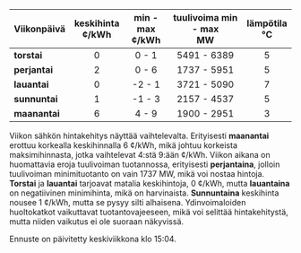 | Viikonpäivä  | keskihinta<br>¢/kWh | min - max<br>¢/kWh | tuulivoima min - max<br>MW | lämpötila<br>°C |
|:-------------|:----------------:|:----------------:|:-------------:|:-------------:|
| **torstai**  |        0        |        0 - 1    |    5491 - 6389   |      5       |
| **perjantai**|        2        |        0 - 6    |    1737 - 5951   |      5       |
| **lauantai** |        0        |       -2 - 1    |    3721 - 5090   |      7       |
| **sunnuntai**|        1        |       -1 - 3    |    2157 - 4537   |      5       |
| **maanantai**|        6        |        4 - 9    |    1900 - 2951   |      3       |

Viikon sähkön hintakehitys näyttää vaihtelevalta. Erityisesti **maanantai** erottuu korkealla keskihinnalla 6 ¢/kWh, mikä johtuu korkeista maksimihinnasta, jotka vaihtelevat 4:stä 9:ään ¢/kWh. Viikon aikana on huomattavia eroja tuulivoiman tuotannossa, erityisesti **perjantaina**, jolloin tuulivoiman minimituotanto on vain 1737 MW, mikä voi nostaa hintoja. **Torstai** ja **lauantai** tarjoavat matalia keskihintoja, 0 ¢/kWh, mutta **lauantaina** on negatiivinen minimihinta, mikä on harvinaista. **Sunnuntaina** keskihinta nousee 1 ¢/kWh, mutta se pysyy silti alhaisena. Ydinvoimaloiden huoltokatkot vaikuttavat tuotantovajeeseen, mikä voi selittää hintakehitystä, mutta niiden vaikutus ei ole suoraan näkyvissä. 

Ennuste on päivitetty keskiviikkona klo 15:04.